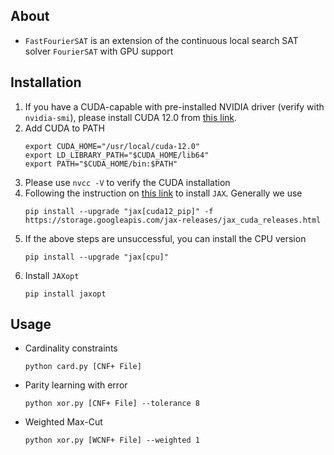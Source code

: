 ## About
- `FastFourierSAT` is an extension of the continuous local search SAT solver `FourierSAT` with GPU support

## Installation

1. If you have a CUDA-capable with pre-installed NVIDIA driver (verify with `nvidia-smi`), please install CUDA 12.0 from [this link](https://developer.nvidia.com/cuda-downloads).
2. Add CUDA to PATH
    ```
    export CUDA_HOME="/usr/local/cuda-12.0"
    export LD_LIBRARY_PATH="$CUDA_HOME/lib64"
    export PATH="$CUDA_HOME/bin:$PATH"
    ```
3. Please use `nvcc -V` to verify the CUDA installation
4. Following the instruction on [this link](https://github.com/google/jax#installation) to install `JAX`. Generally we use
    ```
    pip install --upgrade "jax[cuda12_pip]" -f https://storage.googleapis.com/jax-releases/jax_cuda_releases.html
    ```
5. If the above steps are unsuccessful, you can install the CPU version
    ```
    pip install --upgrade "jax[cpu]"
    ```
6. Install `JAXopt`
    ```
    pip install jaxopt
    ```

## Usage
- Cardinality constraints
    ```
    python card.py [CNF+ File]
    ```
- Parity learning with error
    ```
    python xor.py [CNF+ File] --tolerance 8
    ```
- Weighted Max-Cut
    ```
    python xor.py [WCNF+ File] --weighted 1
    ```
